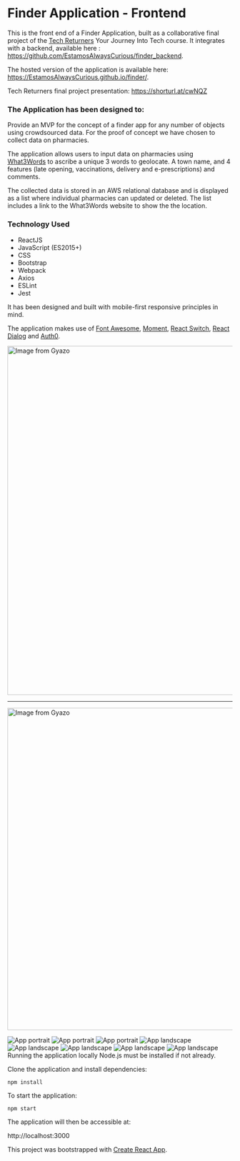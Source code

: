 # Finder Application - Frontend
This is the front end of a Finder Application, built as a collaborative final project of the [Tech Returners](https://www.techreturners.com/) Your Journey Into Tech course. It integrates with a backend, available here : https://github.com/EstamosAlwaysCurious/finder_backend.

The hosted version of the application is available here: https://EstamosAlwaysCurious.github.io/finder/.

Tech Returners final project presentation: https://shorturl.at/cwNQZ

### The Application has been designed to:
Provide an MVP for the concept of a finder app for any number of objects using crowdsourced data. For the proof of concept we have chosen to collect data on pharmacies.

The application allows users to input data on pharmacies using [What3Words](https://what3words.com/) to ascribe a unique 3 words to geolocate. A town name, and 4 features (late opening, vaccinations, delivery and e-prescriptions) and comments.

The collected data is stored in an AWS relational database and is displayed as a list where individual pharmacies can updated or deleted. The list includes a link to the What3Words website to show the the location.

### Technology Used
- ReactJS
- JavaScript (ES2015+)
- CSS
- Bootstrap
- Webpack
- Axios
- ESLint
- Jest


It has been designed and built with mobile-first responsive principles in mind.

The application makes use of [Font Awesome](https://www.npmjs.com/package/font-awesome), [Moment](https://www.npmjs.com/package/moment), [React Switch](https://www.npmjs.com/package/react-switch), [React Dialog](https://www.npmjs.com/package/react-dialog) and [Auth0](https://auth0.com/).

<a href="https://gyazo.com/bdb6b4a9a844b56e2a3d715697e83a5e"><img src="https://i.gyazo.com/bdb6b4a9a844b56e2a3d715697e83a5e.gif" alt="Image from Gyazo" width="782"/></a>
<hr>
<a href="https://gyazo.com/4c12f0ed84b05776c32c235f5cecb155"><img src="https://i.gyazo.com/4c12f0ed84b05776c32c235f5cecb155.gif" alt="Image from Gyazo" width="722"/></a>

![App portrait](./public/mob_port_top.png)
![App portrait](./public/mob_port_mid.png)
![App portrait](./public/mob_port_bottom.png)
![App landscape](./public/mob_land_top.png)
![App landscape](./public/mob_land_add.png)
![App landscape](./public/mob_land_total.png)
![App landscape](./public/mob_land_list.png)
![App landscape](./public/mob_land_footer.png)
Running the application locally
Node.js must be installed if not already.

Clone the application and install dependencies:

    npm install
To start the application:

    npm start
The application will then be accessible at:

http://localhost:3000


This project was bootstrapped with [Create React App](https://github.com/facebook/create-react-app).

